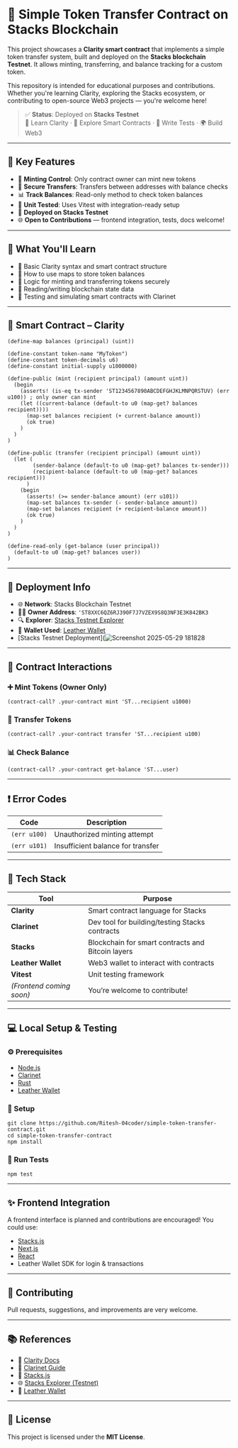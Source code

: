 
# 🔐 Simple Token Transfer Contract on Stacks Blockchain

This project showcases a **Clarity smart contract** that implements a simple token transfer system, built and deployed on the **Stacks blockchain Testnet**. It allows minting, transferring, and balance tracking for a custom token.

This repository is intended for educational purposes and contributions. Whether you're learning Clarity, exploring the Stacks ecosystem, or contributing to open-source Web3 projects — you're welcome here!

> ✅ **Status**: Deployed on **Stacks Testnet**  
> 🧠 Learn Clarity · 🔗 Explore Smart Contracts · 🧪 Write Tests · 🌍 Build Web3

---

## 📌 Key Features

- 🔐 **Minting Control**: Only contract owner can mint new tokens
- 💸 **Secure Transfers**: Transfers between addresses with balance checks
- 📊 **Track Balances**: Read-only method to check token balances
- 🧪 **Unit Tested**: Uses Vitest with integration-ready setup
- 🔗 **Deployed on Stacks Testnet**
- 🌐 **Open to Contributions** — frontend integration, tests, docs welcome!

---

## 🧠 What You'll Learn

- 📘 Basic Clarity syntax and smart contract structure
- 📍 How to use maps to store token balances
- 🧾 Logic for minting and transferring tokens securely
- 📡 Reading/writing blockchain state data
- 🧪 Testing and simulating smart contracts with Clarinet

---

## 🧱 Smart Contract – Clarity

```
(define-map balances (principal) (uint))

(define-constant token-name "MyToken")
(define-constant token-decimals u6)
(define-constant initial-supply u1000000)

(define-public (mint (recipient principal) (amount uint))
  (begin
    (asserts! (is-eq tx-sender 'ST1234567890ABCDEFGHJKLMNPQRSTUV) (err u100)) ; only owner can mint
    (let ((current-balance (default-to u0 (map-get? balances recipient))))
      (map-set balances recipient (+ current-balance amount))
      (ok true)
    )
  )
)

(define-public (transfer (recipient principal) (amount uint))
  (let (
        (sender-balance (default-to u0 (map-get? balances tx-sender)))
        (recipient-balance (default-to u0 (map-get? balances recipient)))
      )
    (begin
      (asserts! (>= sender-balance amount) (err u101))
      (map-set balances tx-sender (- sender-balance amount))
      (map-set balances recipient (+ recipient-balance amount))
      (ok true)
    )
  )
)

(define-read-only (get-balance (user principal))
  (default-to u0 (map-get? balances user))
)
```

---

## 🔗 Deployment Info

- 🌐 **Network**: Stacks Blockchain Testnet
- 🧑‍💼 **Owner Address**: `'ST8XXC6QZ6RJ390F7J7VZEX9S8Q3NF3E3K842BK3`
- 🔍 **Explorer**: [Stacks Testnet Explorer](https://explorer.stacks.co/?chain=testnet)
- 👛 **Wallet Used**: [Leather Wallet](https://leather.io)
- [Stacks Testnet Deployment](![Screenshot 2025-05-29 181828](https://github.com/user-attachments/assets/b4c9e709-3a12-465d-ac5a-12410c4d83da)

---

## 🧪 Contract Interactions

### ➕ Mint Tokens (Owner Only)
```
(contract-call? .your-contract mint 'ST...recipient u1000)
```

### 🔁 Transfer Tokens
```
(contract-call? .your-contract transfer 'ST...recipient u100)
```

### 📊 Check Balance
```
(contract-call? .your-contract get-balance 'ST...user)
```

---

## ❗ Error Codes

| Code       | Description                         |
|------------|-------------------------------------|
| `(err u100)` | Unauthorized minting attempt        |
| `(err u101)` | Insufficient balance for transfer   |

---

## 🧰 Tech Stack

| Tool            | Purpose                                       |
|------------------|-----------------------------------------------|
| **Clarity**      | Smart contract language for Stacks            |
| **Clarinet**     | Dev tool for building/testing Stacks contracts |
| **Stacks**       | Blockchain for smart contracts and Bitcoin layers |
| **Leather Wallet** | Web3 wallet to interact with contracts       |
| **Vitest**       | Unit testing framework                         |
| *(Frontend coming soon)* | You’re welcome to contribute!      |

---

## 💻 Local Setup & Testing

### ⚙️ Prerequisites

- [Node.js](https://nodejs.org/)
- [Clarinet](https://docs.hiro.so/clarinet/installation)
- [Rust](https://www.rust-lang.org/)
- [Leather Wallet](https://leather.io)

### 🔧 Setup

```
git clone https://github.com/Ritesh-04coder/simple-token-transfer-contract.git
cd simple-token-transfer-contract
npm install
```

### 🧪 Run Tests

```
npm test
```

---

## ✨ Frontend Integration

A frontend interface is planned and contributions are encouraged! You could use:

- [Stacks.js](https://github.com/hirosystems/stacks.js)
- [Next.js](https://nextjs.org/)
- [React](https://reactjs.org/)
- Leather Wallet SDK for login & transactions

---

## 🙌 Contributing

Pull requests, suggestions, and improvements are very welcome.

---

## 📚 References

- 📘 [Clarity Docs](https://docs.stacks.co/docs/write-smart-contracts/clarity-language/)
- 📘 [Clarinet Guide](https://docs.hiro.so/clarinet/introduction)
- 🔐 [Stacks.js](https://github.com/hirosystems/stacks.js)
- 🌐 [Stacks Explorer (Testnet)](https://explorer.stacks.co/?chain=testnet)
- 💼 [Leather Wallet](https://leather.io)

---

## 📄 License

This project is licensed under the **MIT License**.
